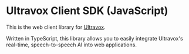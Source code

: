 # Ultravox Client SDK (JavaScript)

This is the web client library for [Ultravox](https://ultravox.ai).

Written in TypeScript, this library allows you to easily integrate Ultravox's real-time, speech-to-speech AI into web applications.
